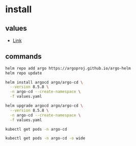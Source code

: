 # install

## values

- [Link](https://github.com/argoproj/argo-helm/blob/main/charts/argo-cd/values.yaml)

## commands

```bash
helm repo add argo https://argoproj.github.io/argo-helm
helm repo update
```

```bash
helm install argocd argo/argo-cd \
  --version 8.5.8 \
  -n argo-cd --create-namespace \
  -f values.yaml

helm upgrade argocd argo/argo-cd \
  --version 8.5.8 \
  -n argo-cd --create-namespace \
  -f values.yaml
```

```bash
kubectl get pods -n argo-cd

kubectl get pods -n argo-cd -o wide
```
